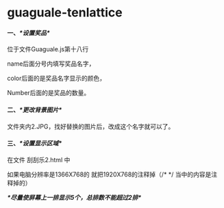 # guaguale-tenlattice

#### **一、*****\*设置奖品\****

位于文件Guaguale.js第十八行

name后面分号内填写奖品名字，

color后面的是奖品名字显示的颜色，

Number后面的是奖品的数量。

#### **二、*****\*更改背景图片\****

文件夹内2.JPG，找好替换的图片后，改成这个名字就可以了。

#### **三、*****\*设置显示区域\****

在文件 刮刮乐2.html 中

如果电脑分辨率是1366X768的 就把1920X768的注释掉（/*  */  当中的内容是注释掉的）

***\*尽量使屏幕上一排显示5个，总排数不能超过2排\****